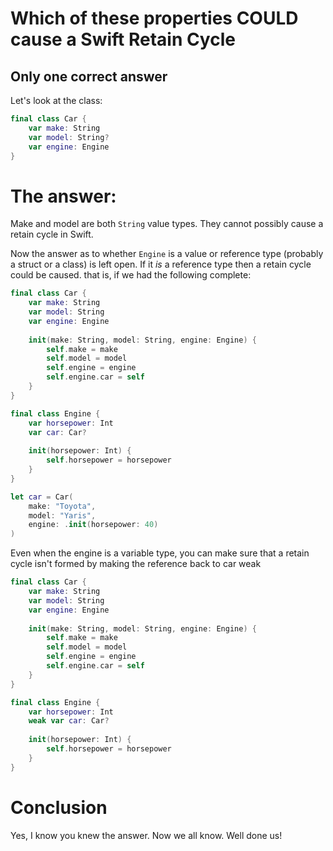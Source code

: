 # Which of these properties COULD cause a Swift Retain Cycle
## Only one correct answer

Let's look at the class:
```swift
final class Car {
    var make: String
    var model: String?
    var engine: Engine
}
```

# The answer:
Make and model are both `String` value types. They cannot possibly cause a retain cycle in Swift.

Now the answer as to whether `Engine` is a value or reference type (probably a struct or a class) is left open. If it *is* a reference type then a retain cycle could be caused. that is, if we had the following complete:

```swift
final class Car {
    var make: String
    var model: String
    var engine: Engine
    
    init(make: String, model: String, engine: Engine) {
        self.make = make
        self.model = model
        self.engine = engine
        self.engine.car = self
    }
}

final class Engine {
    var horsepower: Int
    var car: Car?
    
    init(horsepower: Int) {
        self.horsepower = horsepower
    }
}

let car = Car(
    make: "Toyota",
    model: "Yaris",
    engine: .init(horsepower: 40)
)
```

Even when the engine is a variable type, you can make sure that a retain cycle isn't formed by making the reference back to car weak

```swift
final class Car {
    var make: String
    var model: String
    var engine: Engine
    
    init(make: String, model: String, engine: Engine) {
        self.make = make
        self.model = model
        self.engine = engine
        self.engine.car = self
    }
}

final class Engine {
    var horsepower: Int
    weak var car: Car?
    
    init(horsepower: Int) {
        self.horsepower = horsepower
    }
}
```

# Conclusion
Yes, I know you knew the answer. Now we all know. Well done us!
